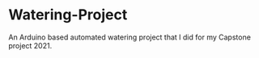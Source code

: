 # Watering-Project
 
An Arduino based automated watering project that I did for my Capstone project 2021.
